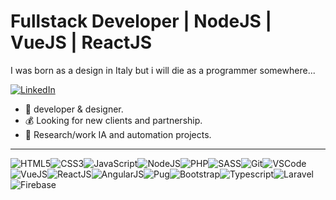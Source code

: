 # Fullstack Developer | NodeJS | VueJS | ReactJS

I was born as a design in Italy but i will die as a programmer somewhere...

[![LinkedIn](https://img.shields.io/badge/linkedin-%230077B5.svg?&style=for-the-badge&logo=linkedin&logoColor=white)]([https://www.linkedin.com/in/traversialessandro/])

- :muscle: developer & designer.
- :moneybag: Looking for new clients and partnership.
- :dart: Research/work IA and automation projects.

---

![HTML5](https://img.icons8.com/color/30/html-5.png)![CSS3](https://img.icons8.com/color/30/css3.png)![JavaScript](https://img.icons8.com/color/30/javascript.png)![NodeJS](https://img.icons8.com/color/30/nodejs.png)![PHP](https://img.icons8.com/color/30/php.png)![SASS](https://img.icons8.com/color/30/sass.png)![Git](https://img.icons8.com/color/30/git.png)![VSCode](https://img.icons8.com/color/30/visual-studio-code-2019.png)![VueJS](https://img.icons8.com/color/30/vue-js.png)![ReactJS](https://img.icons8.com/color/30/react-native.png)![AngularJS](https://img.icons8.com/color/30/angularjs.png)![Pug](https://img.icons8.com/color/30/pug.png)![Bootstrap](https://img.icons8.com/color/30/bootstrap.png)![Typescript](https://img.icons8.com/color/30/typescript.png)![Laravel](https://img.icons8.com/fluency/30/000000/laravel.png)![Firebase](https://img.icons8.com/color/30/000000/firebase.png)

